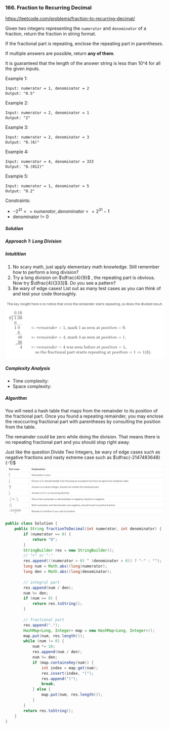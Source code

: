 ### 166. Fraction to Recurring Decimal

https://leetcode.com/problems/fraction-to-recurring-decimal/

Given two integers representing the `numerator` and `denominator` of a fraction, return the fraction in string format.

If the fractional part is repeating, enclose the repeating part in parentheses.

If multiple answers are possible, return **any of them**.

It is guaranteed that the length of the answer string is less than 10^4 for all the given inputs.

 

Example 1:
```
Input: numerator = 1, denominator = 2
Output: "0.5"
```
Example 2:
```
Input: numerator = 2, denominator = 1
Output: "2"
```
Example 3:
```
Input: numerator = 2, denominator = 3
Output: "0.(6)"
```
Example 4:
```
Input: numerator = 4, denominator = 333
Output: "0.(012)"
```
Example 5:
```
Input: numerator = 1, denominator = 5
Output: "0.2"
``` 

Constraints:

- $-2 ^ {31} <= numerator, denominator <= 2^{31} - 1$
- denominator != 0

##### Solution

##### Approach 1: Long Division
##### Intuitition
1. No scary math, just apply elementary math knowledge. Still remember how to perform a long division?
2. Try a long division on $\dfrac{4}{9}$​ , the repeating part is obvious. Now try $\dfrac{4}{333}$. Do you see a pattern?
3. Be wary of edge cases! List out as many test cases as you can think of and test your code thoroughly.

![](./res/fraction.png)
##### Complexity Analysis
- Time complexity:
- Space complexity:

##### Algorithm

You will need a hash table that maps from the remainder to its position of the fractional part. Once you found a repeating remainder, you may enclose the reoccurring fractional part with parentheses by consulting the position from the table.

The remainder could be zero while doing the division. That means there is no repeating fractional part and you should stop right away.

Just like the question Divide Two Integers, be wary of edge cases such as negative fractions and nasty extreme case such as $\dfrac{-2147483648}{-1}$
​![](./res/test_cases_frac.png)
 
```java
public class Solution {
    public String fractionToDecimal(int numerator, int denominator) {
        if (numerator == 0) {
            return "0";
        }
        StringBuilder res = new StringBuilder();
        // "+" or "-"
        res.append(((numerator > 0) ^ (denominator > 0)) ? "-" : "");
        long num = Math.abs((long)numerator);
        long den = Math.abs((long)denominator);
        
        // integral part
        res.append(num / den);
        num %= den;
        if (num == 0) {
            return res.toString();
        }
        
        // fractional part
        res.append(".");
        HashMap<Long, Integer> map = new HashMap<Long, Integer>();
        map.put(num, res.length());
        while (num != 0) {
            num *= 10;
            res.append(num / den);
            num %= den;
            if (map.containsKey(num)) {
                int index = map.get(num);
                res.insert(index, "(");
                res.append(")");
                break;
            } else {
                map.put(num, res.length());
            }
        }
        return res.toString();
    }
}
```